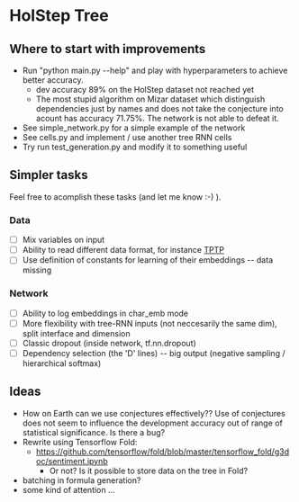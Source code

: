# HolStep Tree

## Where to start with improvements

- Run "python main.py --help" and play with hyperparameters to achieve better accuracy.
  - dev accuracy 89% on the HolStep dataset not reached yet
  - The most stupid algorithm on Mizar dataset which distinguish dependencies just by names
    and does not take the conjecture into acount has accuracy 71.75%.
    The network is not able to defeat it.
- See simple_network.py for a simple example of the network
- See cells.py and implement / use another tree RNN cells
- Try run test_generation.py and modify it to something useful

## Simpler tasks

Feel free to acomplish these tasks (and let me know :-) ).

### Data

- [ ] Mix variables on input
- [ ] Ability to read different data format, for instance [TPTP](http://www.cs.miami.edu/~tptp/)
- [ ] Use definition of constants for learning of their embeddings -- data missing

### Network

- [ ] Ability to log embeddings in char_emb mode
- [ ] More flexibility with tree-RNN inputs (not neccesarily the same dim), split interface and dimension
- [ ] Classic dropout (inside network, tf.nn.dropout)
- [ ] Dependency selection (the 'D' lines) -- big output (negative sampling / hierarchical softmax)

## Ideas

- How on Earth can we use conjectures effectively?? Use of conjectures does not seem to influence
  the development accuracy out of range of statistical significance. Is there a bug?
- Rewrite using Tensorflow Fold:
  - https://github.com/tensorflow/fold/blob/master/tensorflow_fold/g3doc/sentiment.ipynb
    - Or not? Is it possible to store data on the tree in Fold?
- batching in formula generation?
- some kind of attention ...
